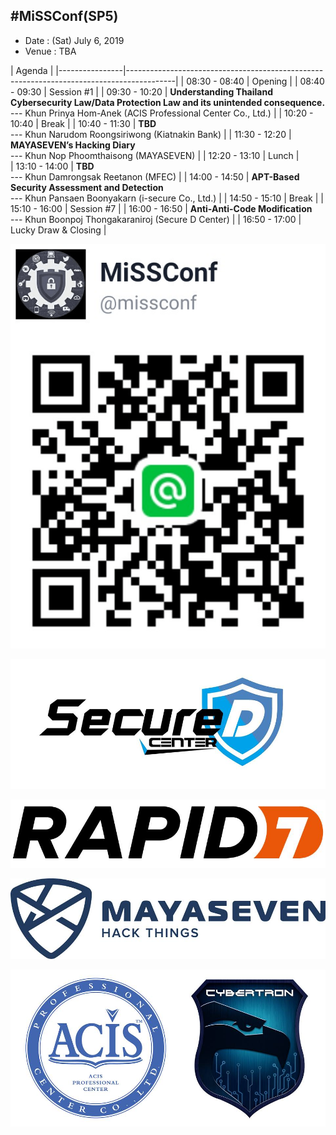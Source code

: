 ## #MiSSConf(SP5)

+ Date : (Sat) July 6, 2019
+ Venue : TBA

|      Agenda       																						|
|----------------|------------------------------------------------------------------------------------------|
| 08:30 - 08:40  |  Opening																					|
| 08:40 - 09:30  |  Session #1  																			|
| 09:30 - 10:20  |  **Understanding Thailand Cybersecurity Law/Data Protection Law and its unintended consequence.** <br>--- Khun Prinya Hom-Anek (ACIS Professional Center Co., Ltd.)	|
| 10:20 - 10:40  |  Break       																			|
| 10:40 - 11:30  |  **TBD** <br>--- Khun Narudom Roongsiriwong (Kiatnakin Bank)								|
| 11:30 - 12:20  |  **MAYASEVEN’s Hacking Diary** <br>--- Khun Nop Phoomthaisong (MAYASEVEN)				|
| 12:20 - 13:10  |  Lunch       																			|	
| 13:10 - 14:00  |  **TBD** <br>--- Khun Damrongsak Reetanon (MFEC)  										|
| 14:00 - 14:50  |  **APT-Based Security Assessment and Detection** <br>--- Khun Pansaen Boonyakarn (i-secure Co., Ltd.)	|
| 14:50 - 15:10  |  Break       																			|
| 15:10 - 16:00  |  Session #7  																			|
| 16:00 - 16:50  |  **Anti-Anti-Code Modification** <br>--- Khun Boonpoj Thongakaraniroj (Secure D Center)	|
| 16:50 - 17:00  |  Lucky Draw & Closing																	|


![](/img/lineat-missconf.png)


![](/SP5/Sponsors/SecureD-Center.jpg)

![](/SP5/Sponsors/RAPID7.jpg)

![](/SP5/Sponsors/MAYASEVEN.jpg)

![](/SP5/Sponsors/ACIS-Cybertron.jpg)
